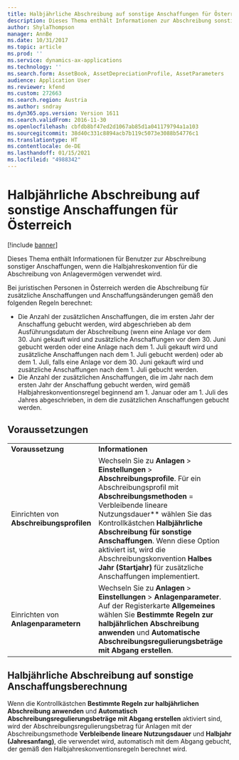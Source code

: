 ```yaml
---
title: Halbjährliche Abschreibung auf sonstige Anschaffungen für Österreich
description: Dieses Thema enthält Informationen zur Abschreibung sonstiger Anschaffungen, wenn die Halbjahreskonvention für die Abschreibung von Anlagevermögen verwendet wird.
author: ShylaThompson
manager: AnnBe
ms.date: 10/31/2017
ms.topic: article
ms.prod: ''
ms.service: dynamics-ax-applications
ms.technology: ''
ms.search.form: AssetBook, AssetDepreciationProfile, AssetParameters
audience: Application User
ms.reviewer: kfend
ms.custom: 272663
ms.search.region: Austria
ms.author: sndray
ms.dyn365.ops.version: Version 1611
ms.search.validFrom: 2016-11-30
ms.openlocfilehash: cbfdb8bf47ed2d1067ab85d1a041179794a1a103
ms.sourcegitcommit: 38d40c331c8894acb7b119c5073e3088b54776c1
ms.translationtype: HT
ms.contentlocale: de-DE
ms.lasthandoff: 01/15/2021
ms.locfileid: "4988342"
---
```

# <a name="half-year-depreciation-on-additional-acquisitions-for-austria"></a>Halbjährliche Abschreibung auf sonstige Anschaffungen für Österreich

[!include [banner](../includes/banner.md)]

Dieses Thema enthält Informationen für Benutzer zur Abschreibung sonstiger Anschaffungen, wenn die Halbjahreskonvention für die Abschreibung von Anlagevermögen verwendet wird.

Bei juristischen Personen in Österreich werden die Abschreibung für zusätzliche Anschaffungen und Anschaffungsänderungen gemäß den folgenden Regeln berechnet:

-   Die Anzahl der zusätzlichen Anschaffungen, die im ersten Jahr der Anschaffung gebucht werden, wird abgeschrieben ab dem Ausführungsdatum der Abschreibung (wenn eine Anlage vor dem 30. Juni gekauft wird und zusätzliche Anschaffungen vor dem 30. Juni gebucht werden oder eine Anlage nach dem 1. Juli gekauft wird und zusätzliche Anschaffungen nach dem 1. Juli gebucht werden) oder ab dem 1. Juli, falls eine Anlage vor dem 30. Juni gekauft wird und zusätzliche Anschaffungen nach dem 1. Juli gebucht werden.
-   Die Anzahl der zusätzlichen Anschaffungen, die im Jahr nach dem ersten Jahr der Anschaffung gebucht werden, wird gemäß Halbjahreskonventionsregel beginnend am 1. Januar oder am 1. Juli des Jahres abgeschrieben, in dem die zusätzlichen Anschaffungen gebucht werden.

## <a name="prerequisites"></a>Voraussetzungen

|                                       |                                                                                                                                                                                                                                                                                                                                                               |
|---------------------------------------|---------------------------------------------------------------------------------------------------------------------------------------------------------------------------------------------------------------------------------------------------------------------------------------------------------------------------------------------------------------|
| **Voraussetzung**                      | **Informationen**                                                                                                                                                                                                                                                                                                                                              |
| Einrichten von **Abschreibungsprofilen**       | Wechseln Sie zu **Anlagen** > **Einstellungen** > **Abschreibungsprofile**. Für ein Abschreibungsprofil mit **Abschreibungsmethoden** = Verbleibende lineare Nutzungsdauer** wählen Sie das Kontrollkästchen **Halbjährliche Abschreibung für sonstige Anschaffungen**. Wenn diese Option aktiviert ist, wird die Abschreibungskonvention **Halbes Jahr (Startjahr)** für zusätzliche Anschaffungen implementiert. |
| Einrichten von **Anlagenparametern**    | Wechseln Sie zu **Anlagen** > **Einstellungen** > **Anlagenparameter**. Auf der Registerkarte **Allgemeines** wählen Sie **Bestimmte Regeln zur halbjährlichen Abschreibung anwenden** und **Automatische Abschreibungsregulierungsbeträge mit Abgang erstellen**.                                                                                  |

## <a name="half-year-depreciation-on-additional-acquisitions-calculation"></a>Halbjährliche Abschreibung auf sonstige Anschaffungsberechnung
Wenn die Kontrollkästchen **Bestimmte Regeln zur halbjährlichen Abschreibung anwenden** und **Automatisch Abschreibungsregulierungsbeträge mit Abgang erstellen** aktiviert sind, wird der Abschreibungsregulierungsbetrag für Anlagen mit der Abschreibungsmethode **Verbleibende lineare Nutzungsdauer** und **Halbjahr (Jahresanfang)**, die verwendet wird, automatisch mit dem Abgang gebucht, der gemäß den Halbjahreskonventionsregeln berechnet wird.




